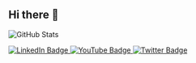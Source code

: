 ## Hi there 👋

![GitHub Stats](https://github-readme-stats.vercel.app/api?username=Programmer-X7)

<div id="badges">

<a href="your-linkedin-URL">

<img src="https://img.shields.io/badge/LinkedIn-blue?style=for-the-badge&logo=linkedin&logoColor=white" alt="LinkedIn Badge"/>

</a>

<a href="your-youtube-URL">

<img src="https://img.shields.io/badge/YouTube-red?style=for-the-badge&logo=youtube&logoColor=white" alt="YouTube Badge"/>

</a>

<a href="your-twitter-URL">

<img src="https://img.shields.io/badge/Twitter-blue?style=for-the-badge&logo=twitter&logoColor=white" alt="Twitter Badge"/>

</a>

</div>

<img src="https://komarev.com/ghpvc/?username=Programmer-X7&style=flat-square&color=blue" alt=""/>

<!--
**Programmer-X7/Programmer-X7** is a ✨ _special_ ✨ repository because its `README.md` (this file) appears on your GitHub profile.

Here are some ideas to get you started:

- 🔭 I’m currently working on ...
- 🌱 I’m currently learning ...
- 👯 I’m looking to collaborate on ...
- 🤔 I’m looking for help with ...
- 💬 Ask me about ...
- 📫 How to reach me: ...
- 😄 Pronouns: ...
- ⚡ Fun fact: ...
-->
